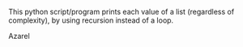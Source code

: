 This python script/program prints each value of a list (regardless of complexity), by using recursion instead of a loop.

Azarel
